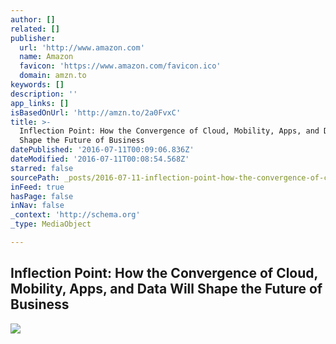 ```yaml
---
author: []
related: []
publisher:
  url: 'http://www.amazon.com'
  name: Amazon
  favicon: 'https://www.amazon.com/favicon.ico'
  domain: amzn.to
keywords: []
description: ''
app_links: []
isBasedOnUrl: 'http://amzn.to/2a0FvxC'
title: >-
  Inflection Point: How the Convergence of Cloud, Mobility, Apps, and Data Will
  Shape the Future of Business
datePublished: '2016-07-11T00:09:06.836Z'
dateModified: '2016-07-11T00:08:54.568Z'
starred: false
sourcePath: _posts/2016-07-11-inflection-point-how-the-convergence-of-cloud-mobility-ap.md
inFeed: true
hasPage: false
inNav: false
_context: 'http://schema.org'
_type: MediaObject

---
```

<article style=""><h1>Inflection Point: How the Convergence of Cloud, Mobility, Apps, and Data Will Shape the Future of Business</h1><img src="http://ecx.images-amazon.com/images/I/51tT2Z9PQfL.jpg" /></article>